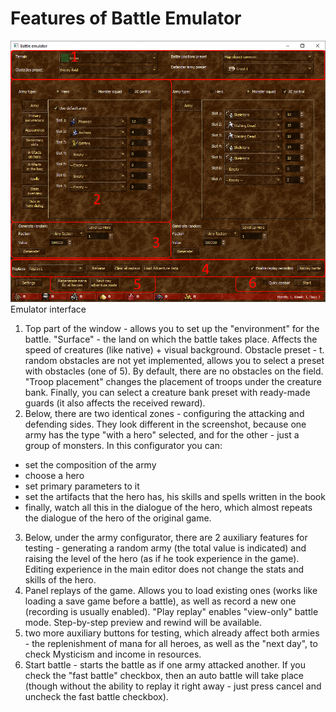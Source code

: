 # Features of Battle Emulator

![Emulator Interface](images/emulator_zones.png "Emulator Interface")
Emulator interface

1. Top part of the window - allows you to set up the "environment" for the battle. "Surface" - the land on which the battle takes place. Affects the speed of creatures (like native) + visual background. Obstacle preset - t. random obstacles are not yet implemented, allows you to select a preset with obstacles (one of 5). By default, there are no obstacles on the field. "Troop placement" changes the placement of troops under the creature bank. Finally, you can select a creature bank preset with ready-made guards (it also affects the received reward).
2. Below, there are two identical zones - configuring the attacking and defending sides. They look different in the screenshot, because one army has the type "with a hero" selected, and for the other - just a group of monsters. In this configurator you can:
- set the composition of the army
- choose a hero
- set primary parameters to it
- set the artifacts that the hero has, his skills and spells written in the book
- finally, watch all this in the dialogue of the hero, which almost repeats the dialogue of the hero of the original game.
3. Below, under the army configurator, there are 2 auxiliary features for testing - generating a random army (the total value is indicated) and raising the level of the hero (as if he took experience in the game). Editing experience in the main editor does not change the stats and skills of the hero.
4. Panel replays of the game. Allows you to load existing ones (works like loading a save game before a battle), as well as record a new one (recording is usually enabled). "Play replay" enables "view-only" battle mode. Step-by-step preview and rewind will be available.
5. two more auxiliary buttons for testing, which already affect both armies - the replenishment of mana for all heroes, as well as the "next day", to check Mysticism and income in resources.
6. Start battle - starts the battle as if one army attacked another. If you check the "fast battle" checkbox, then an auto battle will take place (though without the ability to replay it right away - just press cancel and uncheck the fast battle checkbox).